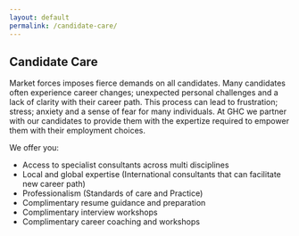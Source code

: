 ```yaml
---
layout: default
permalink: /candidate-care/
---
```


## Candidate Care

  Market forces imposes fierce demands on all candidates. Many candidates often experience career changes; unexpected personal challenges and a lack of clarity with their career path. This process can lead to frustration; stress; anxiety and a sense of fear for many individuals. At GHC we partner with our candidates to provide them with the expertize required to empower them with their employment choices.

We offer you:

  - Access to specialist consultants across multi disciplines
  - Local and global expertise (International consultants that can facilitate new career path)
  - Professionalism (Standards of care and Practice)
  - Complimentary resume guidance and preparation
  - Complimentary interview workshops
  - Complimentary career coaching and workshops